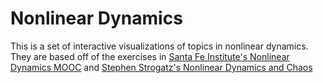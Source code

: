 # Nonlinear Dynamics

This is a set of interactive visualizations of topics in nonlinear dynamics. They are based off of the exercises in [Santa Fe Institute's Nonlinear Dynamics MOOC](https://www.complexityexplorer.org/courses/60-nonlinear-dynamics-mathematical-and-computational-approaches-fall-2016) and [Stephen Strogatz's Nonlinear Dynamics and Chaos](http://www.stevenstrogatz.com/books/nonlinear-dynamics-and-chaos-with-applications-to-physics-biology-chemistry-and-engineering)
